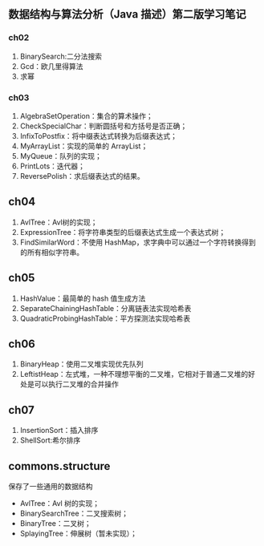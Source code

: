 ## 数据结构与算法分析（Java 描述）第二版学习笔记

### ch02 

1. BinarySearch:二分法搜索
2. Gcd：欧几里得算法
3. 求幂

### ch03

1. AlgebraSetOperation：集合的算术操作；
2. CheckSpecialChar：判断圆括号和方括号是否正确；
3. InfixToPostfix：将中缀表达式转换为后缀表达式；
4. MyArrayList：实现的简单的 ArrayList；
5. MyQueue：队列的实现；
6. PrintLots：迭代器；
7. ReversePolish：求后缀表达式的结果。

## ch04

1. AvlTree：Avl树的实现；
2. ExpressionTree：将字符串类型的后缀表达式生成一个表达式树；
3. FindSimilarWord：不使用 HashMap，求字典中可以通过一个字符转换得到的所有相似字符串。

## ch05

1. HashValue：最简单的 hash 值生成方法
2. SeparateChainingHashTable：分离链表法实现哈希表
3. QuadraticProbingHashTable：平方探测法实现哈希表

## ch06
1. BinaryHeap：使用二叉堆实现优先队列
2. LeftistHeap：左式堆，一种不理想平衡的二叉堆，它相对于普通二叉堆的好处是可以执行二叉堆的合并操作

## ch07
1. InsertionSort：插入排序
2. ShellSort:希尔排序


## commons.structure

保存了一些通用的数据结构

- AvlTree：Avl 树的实现；
- BinarySearchTree：二叉搜索树；
- BinaryTree：二叉树；
- SplayingTree：伸展树（暂未实现）；
